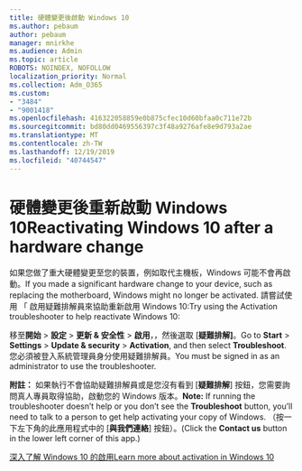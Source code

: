 ```yaml
---
title: 硬體變更後啟動 Windows 10
ms.author: pebaum
author: pebaum
manager: mnirkhe
ms.audience: Admin
ms.topic: article
ROBOTS: NOINDEX, NOFOLLOW
localization_priority: Normal
ms.collection: Adm_O365
ms.custom:
- "3484"
- "9001418"
ms.openlocfilehash: 416322058859e0b875cfec10d60bfaa0c711e72b
ms.sourcegitcommit: bd80dd0469556397c3f48a9276afe8e9d793a2ae
ms.translationtype: MT
ms.contentlocale: zh-TW
ms.lasthandoff: 12/19/2019
ms.locfileid: "40744547"
---
```

# <a name="reactivating-windows-10-after-a-hardware-change"></a><span data-ttu-id="ad187-102">硬體變更後重新啟動 Windows 10</span><span class="sxs-lookup"><span data-stu-id="ad187-102">Reactivating Windows 10 after a hardware change</span></span>

<span data-ttu-id="ad187-103">如果您做了重大硬體變更至您的裝置，例如取代主機板，Windows 可能不會再啟動。</span><span class="sxs-lookup"><span data-stu-id="ad187-103">If you made a significant hardware change to your device, such as replacing the motherboard, Windows might no longer be activated.</span></span> <span data-ttu-id="ad187-104">請嘗試使用 「 啟用疑難排解員來協助重新啟用 Windows 10:</span><span class="sxs-lookup"><span data-stu-id="ad187-104">Try using the Activation troubleshooter to help reactivate Windows 10:</span></span>

<span data-ttu-id="ad187-105">移至**開始** > **設定** > **更新 & 安全性** > **啟用**，，然後選取 [**疑難排解]**。</span><span class="sxs-lookup"><span data-stu-id="ad187-105">Go to **Start** > **Settings** > **Update & security** > **Activation**, and then select **Troubleshoot**.</span></span> <span data-ttu-id="ad187-106">您必須被登入系統管理員身分使用疑難排解員。</span><span class="sxs-lookup"><span data-stu-id="ad187-106">You must be signed in as an administrator to use the troubleshooter.</span></span>

<span data-ttu-id="ad187-107">**附註：** 如果執行不會協助疑難排解員或是您沒有看到 [**疑難排解**] 按鈕，您需要詢問真人專員取得協助，啟動您的 Windows 版本。</span><span class="sxs-lookup"><span data-stu-id="ad187-107">**Note:** If running the troubleshooter doesn’t help or you don’t see the **Troubleshoot** button, you’ll need to talk to a person to get help activating your copy of Windows.</span></span> <span data-ttu-id="ad187-108">（按一下左下角的此應用程式中的 [**與我們連絡**] 按鈕）。</span><span class="sxs-lookup"><span data-stu-id="ad187-108">(Click the **Contact us** button in the lower left corner of this app.)</span></span>

[<span data-ttu-id="ad187-109">深入了解 Windows 10 的啟用</span><span class="sxs-lookup"><span data-stu-id="ad187-109">Learn more about activation in Windows 10</span></span>](https://support.microsoft.com/help/12440/windows-10-activate)
